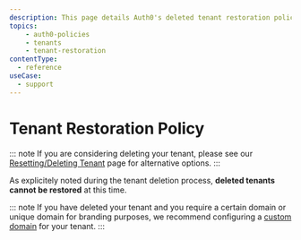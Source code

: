 ```yaml
---
description: This page details Auth0's deleted tenant restoration policy.
topics:
    - auth0-policies
    - tenants
    - tenant-restoration
contentType:
  - reference
useCase:
  - support
---
```


# Tenant Restoration Policy

::: note
If you are considering deleting your tenant, please see our [Resetting/Deleting Tenant](/tutorials/delete-reset-tenant) page for alternative options.
:::

As explicitely noted during the tenant deletion process, **deleted tenants cannot be restored** at this time.

::: note
If you have deleted your tenant and you require a certain domain or unique domain for branding purposes, we recommend configuring a [custom domain](/custom-domains) for your tenant.
:::
